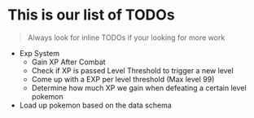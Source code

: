 # This is our list of TODOs

> Always look for inline TODOs if your looking for more work

* Exp System
    * Gain XP After Combat
    * Check if XP is passed Level Threshold to trigger a new level
    * Come up with a EXP per level threshold (Max level 99)
    * Determine how much XP we gain when defeating a certain level pokemon
* Load up pokemon based on the data schema
